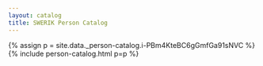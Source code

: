 ```yaml
---
layout: catalog
title: SWERIK Person Catalog
---
```

{% assign p = site.data._person-catalog.i-PBm4KteBC6gGmfGa91sNVC %}
{% include person-catalog.html p=p %}


